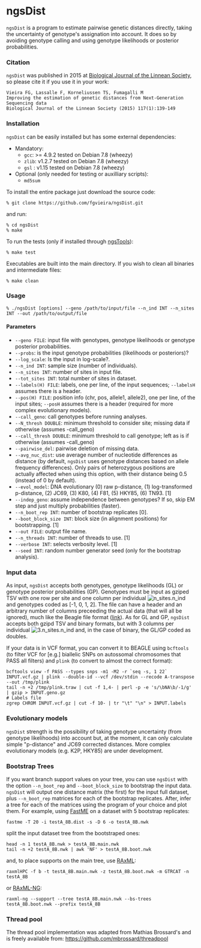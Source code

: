 # ngsDist

`ngsDist` is a program to estimate pairwise genetic distances directly, taking the uncertainty of genotype's assignation into account. It does so by avoiding genotype calling and using genotype likelihoods or posterior probabilities.

### Citation

`ngsDist` was published in 2015 at [Biological Journal of the Linnean Society](http://onlinelibrary.wiley.com/doi/10.1111/bij.12511/abstract), so please cite it if you use it in your work:

    Vieira FG, Lassalle F, Korneliussen TS, Fumagalli M
    Improving the estimation of genetic distances from Next-Generation Sequencing data
    Biological Journal of the Linnean Society (2015) 117(1):139-149

### Installation

`ngsDist` can be easily installed but has some external dependencies:

* Mandatory:
  * `gcc`: >= 4.9.2 tested on Debian 7.8 (wheezy)
  * `zlib`: v1.2.7 tested on Debian 7.8 (wheezy)
  * `gsl` : v1.15 tested on Debian 7.8 (wheezy)
* Optional (only needed for testing or auxilliary scripts):
  * `md5sum`

To install the entire package just download the source code:

    % git clone https://github.com/fgvieira/ngsDist.git

and run:

    % cd ngsDist
    % make

To run the tests (only if installed through [ngsTools](https://github.com/mfumagalli/ngsTools)):

    % make test

Executables are built into the main directory. If you wish to clean all binaries and intermediate files:

    % make clean

### Usage

    % ./ngsDist [options] --geno /path/to/input/file --n_ind INT --n_sites INT --out /path/to/output/file

#### Parameters
* `--geno FILE`: input file with genotypes, genotype likelihoods or genotype posterior probabilities.
* `--probs`: is the input genotype probabilities (likelihoods or posteriors)?
* `--log_scale`: Is the input in log-scale?.
* `--n_ind INT`: sample size (number of individuals).
* `--n_sites INT`: number of sites in input file.
* `--tot_sites INT`: total number of sites in dataset.
* `--labels(H) FILE`: labels, one per line, of the input sequences; `--labelsH` assumes there is a header.
* `--pos(H) FILE`: position info (chr, pos, allele1, allele2), one per line, of the input sites; `--posH` assumes there is a header (required for more complex evolutionary models).
* `--call_geno`: call genotypes before running analyses.
* `--N_thresh DOUBLE`: minimum threshold to consider site; missing data if otherwise (assumes -call_geno) 
* `--call_thresh DOUBLE`: minimum threshold to call genotype; left as is if otherwise (assumes -call_geno)
* `--pairwise_del`: pairwise deletion of missing data.
* `--avg_nuc_dist`: use average number of nucleotide differences as distance (by default, `ngsDist` uses genotype distances based on allele frequency differences). Only pairs of heterozygous positions are actually affected when using this option, with their distance being 0.5 (instead of 0 by default).
* `--evol_model`: DNA evolutionary (0) raw p-distance, (1) log-transformed p-distance, (2) JC69, (3) K80, (4) F81, (5) HKY85, (6) TN93. [1]
* `--indep_geno`: assume independence between genotypes? If so, skip EM step and just multiply probabilities (faster).
* `--n_boot_rep INT`: number of bootstrap replicates [0].
* `--boot_block_size INT`: block size (in alignment positions) for bootstrapping. [1]
* `--out FILE`: output file name.
* `--n_threads INT`: number of threads to use. [1]
* `--verbose INT`: selects verbosity level. [1]
* `--seed INT`: random number generator seed (only for the bootstrap analysis).

### Input data
As input, `ngsDist` accepts both genotypes, genotype likelihoods (GL) or genotype posterior probabilities (GP). Genotypes must be input as gziped TSV with one row per site and one column per individual ![n_sites.n_ind](http://mathurl.com/ycxtfy8u.png) and genotypes coded as [-1, 0, 1, 2]. The file can have a header and an arbitrary number of columns preceeding the actual data (that will all be ignored), much like the Beagle file format ([link](http://faculty.washington.edu/browning/beagle/beagle.html)).
As for GL and GP, `ngsDist` accepts both gzipd TSV and binary formats, but with 3 columns per individual ![3.n_sites.n_ind](http://mathurl.com/ycvy5fvx.png) and, in the case of binary, the GL/GP coded as doubles.

If your data is in VCF format, you can convert it to BEAGLE using `bcftools` (to filter VCF for [e.g.] biallelic SNPs on autossomal chromosomes that PASS all filters) and `plink` (to convert to almost the correct format):

    bcftools view -f PASS --types snps -m1 -M2 -r `seq -s, 1 22` INPUT.vcf.gz | plink --double-id --vcf /dev/stdin --recode A-transpose --out /tmp/plink
    tail -n +2 /tmp/plink.traw | cut -f 1,4- | perl -p -e 's/\bNA\b/-1/g' | gzip > INPUT.geno.gz
    # Labels file
    zgrep CHROM INPUT.vcf.gz | cut -f 10- | tr "\t" "\n" > INPUT.labels

### Evolutionary models
`ngsDist` strength is the possibility of taking genotype uncertainty (from genotype likelihoods) into account but, at the moment, it can only calculate simple "p-distance" and JC69 corrected distances. More complex evolutionary models (e.g. K2P, HKY85) are under development.

### Bootstrap Trees
If you want branch support values on your tree, you can use `ngsDist` with the option `--n_boot_rep` and `--boot_block_size` to bootstrap the input data. `ngsDist` will output one distance matrix (the first) for the input full dataset, plus `--n_boot_rep` matrices for each of the bootstrap replicates. After, infer a tree for each of the matrices using the program of your choice and plot them. For example, using [FastME](http://atgc.lirmm.fr/fastme/) on a dataset with 5 bootstrap replicates:

    fastme -T 20 -i testA_8B.dist -s -D 6 -o testA_8B.nwk

split the input dataset tree from the bootstraped ones:

    head -n 1 testA_8B.nwk > testA_8B.main.nwk
    tail -n +2 testA_8B.nwk | awk 'NF' > testA_8B.boot.nwk

and, to place supports on the main tree, use [RAxML](https://github.com/stamatak/standard-RAxML):

    raxmlHPC -f b -t testA_8B.main.nwk -z testA_8B.boot.nwk -m GTRCAT -n testA_8B

or [RAxML-NG](https://github.com/amkozlov/raxml-ng):

    raxml-ng --support --tree testA_8B.main.nwk --bs-trees testA_8B.boot.nwk --prefix testA_8B

### Thread pool
The thread pool	implementation was adapted from Mathias Brossard's and is freely available from:
https://github.com/mbrossard/threadpool
